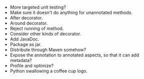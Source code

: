 * More targeted unit testing?
* Make sure it doesn't do anything for unannotated methods.
* After decorator.
* Around decorator.
* Reject running of method.
* Consider other kinds of decorator.
* Add JavaDoc.
* Package as jar.
* Distribute through Maven somehow?
* Expose the annotation to annotated aspects, so that it can add metadata?
* Profile and optimize?
* Python swallowing a coffee cup logo.

